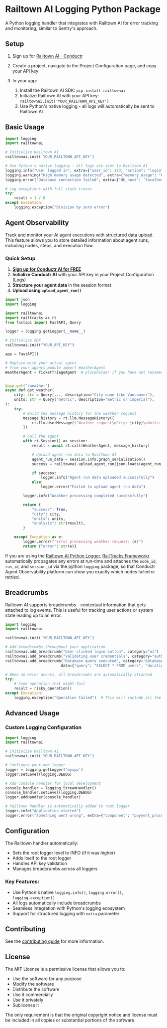 # Railtown AI Logging Python Package

A Python logging handler that integrates with Railtown AI for error tracking and monitoring, similar to Sentry's approach.

## Setup

1. Sign up for [Railtown AI - Conductr](https://conductr.ai)
2. Create a project, navigate to the Project Configuration page, and copy your API key
3. In your app:

   1. Install the Railtown AI SDK: `pip install railtownai`
   2. Initialize Railtown AI with your API key: `railtownai.init('YOUR_RAILTOWN_API_KEY')`
   3. Use Python's native logging - all logs will automatically be sent to Railtown AI

## Basic Usage

```python
import logging
import railtownai

# Initialize Railtown AI
railtownai.init('YOUR_RAILTOWN_API_KEY')

# Use Python's native logging - all logs are sent to Railtown AI
logging.info("User logged in", extra={"user_id": 123, "action": "login"})
logging.warning("High memory usage detected", extra={"memory_usage": "85%"})
logging.error("Database connection failed", extra={"db_host": "localhost"})

# Log exceptions with full stack traces
try:
    result = 1 / 0
except Exception:
    logging.exception("Division by zero error")
```

## Agent Observability

Track and monitor your AI agent executions with structured data upload. This feature allows you to store detailed information about agent runs, including nodes, steps, and execution flow.

### Quick Setup

1. **[Sign up for Conductr AI for FREE](https://conductr.ai)**
2. **Initialize Conductr AI** with your API key in your Project Configuration (Logs)
3. **Structure your agent data** in the session format
4. **Upload using `upload_agent_run()`**

```python
import json
import logging

import railtownai
import railtracks as rt
from fastapi import FastAPI, Query

logger = logging.getLogger(__name__)

# Initialize SDK
railtownai.init("YOUR_API_KEY")

app = FastAPI()

# Replace with your actual agent
# from your_agents_module import WeatherAgent
WeatherAgent = TicketTriageAgent  # placeholder if you have not renamed it yet


@app.get("/weather")
async def get_weather(
    city: str = Query(..., description="City name like Vancouver"),
    units: str = Query("metric", description="metric or imperial"),
):
    try:
        # Build the message history for the weather request
        message_history = rt.llm.MessageHistory([
            rt.llm.UserMessage(f"Weather request\nCity: {city}\nUnits: {units}")
        ])

        # Call the agent
        with rt.Session() as session:
            result = await rt.call(WeatherAgent, message_history)

            # Upload agent run data to RailTown AI
            agent_run_data = session.info.graph_serialization()
            success = railtownai.upload_agent_run(json.loads(agent_run_data))

            if success:
                logger.info("Agent run data uploaded successfully")
            else:
                logger.error("Failed to upload agent run data")

        logger.info("Weather processing completed successfully")

        return {
            "success": True,
            "city": city,
            "units": units,
            "analysis": str(result),
        }

    except Exception as e:
        logger.error(f"Error processing weather request: {e}")
        return {"error": str(e)}


```

If you are using the [Railtown AI Python Logger](https://pypi.org/project/railtownai/), [RailTracks Frameworkr](https://pypi.org/project/railtracks/)
automatically propagates any errors at run-time and attaches the `node_id`, `run_id`, and `session_id` via the python
`logging` package, so that Conductr Agent Observability platform can show you exactly which nodes
failed or retried.

## Breadcrumbs

Railtown AI supports breadcrumbs - contextual information that gets attached to log events. This is useful for tracking user actions or system state leading up to an error.

```python
import logging
import railtownai

railtownai.init('YOUR_RAILTOWN_API_KEY')

# Add breadcrumbs throughout your application
railtownai.add_breadcrumb("User clicked login button", category="ui")
railtownai.add_breadcrumb("Validating user credentials", category="auth")
railtownai.add_breadcrumb("Database query executed", category="database",
                         data={"query": "SELECT * FROM users", "duration_ms": 45})

# When an error occurs, all breadcrumbs are automatically attached
try:
    # Some operation that might fail
    result = risky_operation()
except Exception:
    logging.exception("Operation failed")  # This will include all the breadcrumbs above
```

## Advanced Usage

### Custom Logging Configuration

```python
import logging
import railtownai

# Initialize Railtown AI
railtownai.init('YOUR_RAILTOWN_API_KEY')

# Configure your own logger
logger = logging.getLogger('myapp')
logger.setLevel(logging.DEBUG)

# Add console handler for local development
console_handler = logging.StreamHandler()
console_handler.setLevel(logging.DEBUG)
logger.addHandler(console_handler)

# Railtown handler is automatically added to root logger
logger.info("Application started")
logger.error("Something went wrong", extra={"component": "payment_processor"})
```

## Configuration

The Railtown handler automatically:

- Sets the root logger level to INFO (if it was higher)
- Adds itself to the root logger
- Handles API key validation
- Manages breadcrumbs across all loggers

### Key Features:

- Use Python's native `logging.info()`, `logging.error()`, `logging.exception()`
- All logs automatically include breadcrumbs
- Seamless integration with Python's logging ecosystem
- Support for structured logging with `extra` parameter

## Contributing

See the [contributing guide](./CONTRIBUTING.md) for more information.

## License

The MIT License is a permissive license that allows you to:

- Use the software for any purpose
- Modify the software
- Distribute the software
- Use it commercially
- Use it privately
- Sublicense it

The only requirement is that the original copyright notice and license must be included in all copies or substantial portions of the software.
